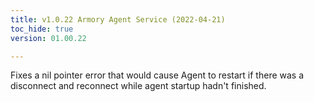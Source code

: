 ```yaml
---
title: v1.0.22 Armory Agent Service (2022-04-21)
toc_hide: true
version: 01.00.22

---
```


Fixes a nil pointer error that would cause Agent to restart if there was a disconnect and reconnect while agent startup hadn't finished.
